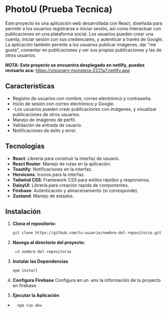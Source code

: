# PhotoU (Prueba Tecnica)

Este proyecto es una aplicación web desarrollada con React, diseñada para permitir a los usuarios registrarse e iniciar sesión, así como interactuar con publicaciones en una plataforma social. Los usuarios pueden crear una cuenta, iniciar sesión con sus credenciales, y autenticar a través de Google. La aplicación también permite a los usuarios publicar imágenes, dar "me gusta", comentar en publicaciones y ver sus propias publicaciones y las de otros usuarios.

**NOTA: Este proyecto se encuentra desplegado en netlify, puedes revisarlo aca:**
https://visionary-monstera-2221a7.netlify.app


## Características

- Registro de usuarios con nombre, correo electrónico y contraseña.
- Inicio de sesión con correo electrónico y Google.
- -Los usuarios pueden crear publicaciones con imágenes, y visualizar publicaciones de otros usuarios.
- Manejo de imágenes de perfil.
- Validación de entrada de usuario.
- Notificaciones de éxito y error.

## Tecnologías

- **React**: Librería para construir la interfaz de usuario.
- **React Router**: Manejo de rutas en la aplicación.
- **Toastify**: Notificaciones en la interfaz.
- **Heroicons**: Iconos para la interfaz.
- **Tailwind CSS**: Framework CSS para estilos rápidos y responsivos.
- **DaisyUI**: Libreria para creación rapida de componentes.
- **Firebase**: Autenticación y almacenamiento (si corresponde).
- **Zustand**: Manejo de estados.

## Instalación

1. **Clona el repositorio:**

   ```bash
   git clone https://github.com/tu-usuario/nombre-del-repositorio.git

2. **Navega al directorio del proyecto:**
  
   ```bash
    cd nombre-del-repositorio
   
3. **Instalar las Dependencias**

    ```bash
    npm install

4. **Configura Firebase** Configura en un .env la información de tu proyecto en firebase 

5. **Ejecutar la Aplicación**
- ```bash
    npm run dev

